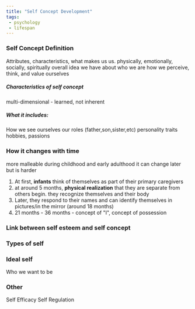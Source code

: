 ```yaml
---
title: "Self Concept Development"
tags: 
 - psychology
 - lifespan
---
```


### Self Concept Definition
Attributes, characteristics, what makes us us. 
physically, emotionally, socially, spiritually
overall idea we have about who we are
how we perceive, think, and value ourselves

##### Characteristics of self concept
multi-dimensional - 
learned, not inherent

##### What it includes:
How we see ourselves
our roles (father,son,sister,etc)
personality traits
hobbies, passions


### How it changes with time
more malleable during childhood and early adulthood
it can change later but is harder

1. At first, **infants** think of themselves as part of their primary caregivers
2. at around 5 months, **physical realization** that they are separate from others begin. they recognize themselves and their body 
3. Later, they respond to their names and can identify themselves in pictures/in the mirror (around 18 months)
4. 21 months - 36 months - concept of "I", concept of possession


### Link between self esteem and self concept



### Types of self 


### Ideal self
Who we want to be 

### Other
Self Efficacy
Self Regulation

